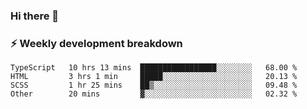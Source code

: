 ### Hi there 👋

### ⚡ Weekly development breakdown
<!--START_SECTION:waka-->
```text
TypeScript   10 hrs 13 mins  █████████████████░░░░░░░░   68.00 % 
HTML         3 hrs 1 min     █████░░░░░░░░░░░░░░░░░░░░   20.13 % 
SCSS         1 hr 25 mins    ██▒░░░░░░░░░░░░░░░░░░░░░░   09.48 % 
Other        20 mins         ▓░░░░░░░░░░░░░░░░░░░░░░░░   02.32 % 
```
<!--END_SECTION:waka-->
<!--
**MarceloWis/MarceloWis** is a ✨ _special_ ✨ repository because its `README.md` (this file) appears on your GitHub profile.

Here are some ideas to get you started:

- 🔭 I’m currently working on ...
- 🌱 I’m currently learning ...
- 👯 I’m looking to collaborate on ...
- 🤔 I’m looking for help with ...
- 💬 Ask me about ...
- 📫 How to reach me: ...
- 😄 Pronouns: ...
- ⚡ Fun fact: ...
-->
